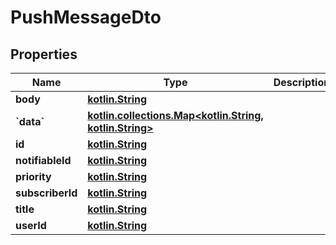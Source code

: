 # PushMessageDto

## Properties
Name | Type | Description | Notes
------------ | ------------- | ------------- | -------------
**body** | [**kotlin.String**](.md) |  |  [optional]
**&#x60;data&#x60;** | [**kotlin.collections.Map&lt;kotlin.String, kotlin.String&gt;**](.md) |  |  [optional]
**id** | [**kotlin.String**](.md) |  |  [optional]
**notifiableId** | [**kotlin.String**](.md) |  |  [optional]
**priority** | [**kotlin.String**](.md) |  |  [optional]
**subscriberId** | [**kotlin.String**](.md) |  |  [optional]
**title** | [**kotlin.String**](.md) |  |  [optional]
**userId** | [**kotlin.String**](.md) |  |  [optional]
